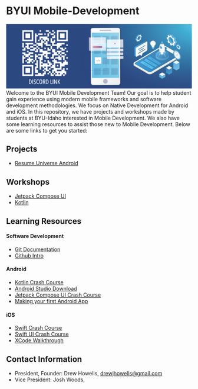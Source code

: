 # BYUI Mobile-Development

![Mobile Development](Images/Mobile-App-Development-Banner-w-Discord.png)
Welcome to the BYUI Mobile Development Team! Our goal is to help student gain experience using modern mobile frameworks and software development methodologies. We focus on Native Development for Android and iOS. In this repository, we have projects and workshops made by students at BYU-Idaho interested in Mobile Development. We also have some learning resources to assist those new to Mobile Development. Below are some links to get you started:

## Projects

* [Resume Universe Android](https://github.com/drewjhowells/MobileDevResumeUniverseAndroid.git)

## Workshops

* [Jetpack Compose UI](Workshops/Jetpack-Compose-UI/)
* [Kotlin](Workshops/Kotlin/)

## Learning Resources

#### Software Development

* [Git Documentation](https://git-scm.com/doc)
* [Github Intro](https://docs.github.com/en/get-started/start-your-journey)

#### Android

* [Kotlin Crash Course](https://youtu.be/5flXf8nuq60?si=ErFB3Qu__B6okWMW)
* [Android Studio Download](https://developer.android.com/studio?gad_source=1&gclid=CjwKCAjwrvyxBhAbEiwAEg_Kgs2EJBcNmyaG6lvuRWFHe8uAbJqlPmF_moE3NB8ABY88X-hy4NV1LhoCiNsQAvD_BwE&gclsrc=aw.ds)
* [Jetpack Compose UI Crash Course](https://youtu.be/6_wK_Ud8--0?si=Px4iZo4NsZz3nbCd)
* [Making your first Android App](https://developer.android.com/codelabs/basic-android-kotlin-compose-first-app#3)

#### iOS

* [Swift Crash Course](https://www.youtube.com/watch?v=n5X_V81OYnQ)
* [Swift UI Crash Course](https://www.youtube.com/watch?v=hBNhH28-dBY)
* [XCode Walkthrough](https://www.youtube.com/watch?v=EJQW864XpmA)

## Contact Information

- President, Founder: Drew Howells, [drewjhowells@gmail.com]()
- Vice President: Josh Woods, []()